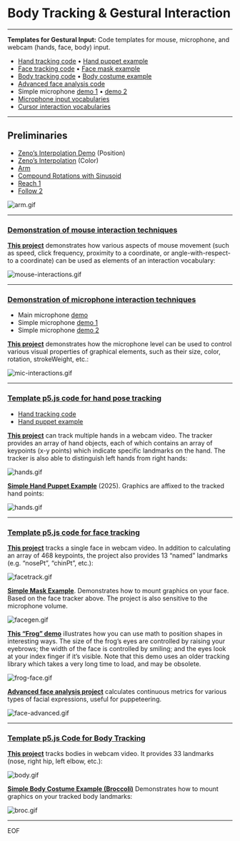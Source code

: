 # Body Tracking & Gestural Interaction

---

**Templates for Gestural Input:** Code templates for mouse, microphone, and webcam (hands, face, body) input.

* [Hand tracking code](https://openprocessing.org/sketch/2547157) • [Hand puppet example](https://openprocessing.org/sketch/2187485)
* [Face tracking code](https://openprocessing.org/sketch/2186050) • [Face mask example](https://openprocessing.org/sketch/2187420)
* [Body tracking code](https://openprocessing.org/sketch/2187436) • [Body costume example](https://openprocessing.org/sketch/2187655)
* [Advanced face analysis code](https://openprocessing.org/sketch/2066195)
* Simple microphone [demo 1](https://openprocessing.org/sketch/2189445) • [demo 2](https://openprocessing.org/sketch/2191104)
* [Microphone input vocabularies](https://openprocessing.org/sketch/2189436)
* [Cursor interaction vocabularies](https://openprocessing.org/sketch/2189719)

---

## Preliminaries



* [Zeno’s Interpolation Demo](https://editor.p5js.org/golan/sketches/zsHOsu5DY) (Position)
* [Zeno’s Interpolation](https://editor.p5js.org/golan/sketches/7TgMUzo5j) (Color)
* [Arm](https://processing.org/examples/arm.html) 
* [Compound Rotations with Sinusoid](https://editor.p5js.org/golan/sketches/eemrPADyV)
* [Reach 1](https://processing.org/examples/reach1.html)
* [Follow 2](https://processing.org/examples/follow2.html)

![arm.gif](img/arm.gif)


---

### [Demonstration of mouse interaction techniques](https://openprocessing.org/sketch/2189719)


[**This project**](https://openprocessing.org/sketch/2189719) demonstrates how various aspects of mouse movement (such as speed, click frequency, proximity to a coordinate, or angle-with-respect-to a coordinate) can be used as elements of an interaction vocabulary:

![mouse-interactions.gif](img/mouse-interactions.gif)

---

### [Demonstration of microphone interaction techniques](https://openprocessing.org/sketch/2189436)

* Main microphone [demo](https://openprocessing.org/sketch/2189436)
* Simple microphone [demo 1](https://openprocessing.org/sketch/2189445) 
* Simple microphone [demo 2](https://openprocessing.org/sketch/2191104)

[**This project**](https://openprocessing.org/sketch/2189436) demonstrates how the microphone level can be used to control various visual properties of graphical elements, such as their size, color, rotation, strokeWeight, etc.:

![mic-interactions.gif](img/mic-interactions.gif)

---

### [Template p5.js code for hand pose tracking](https://openprocessing.org/sketch/2547157)

* [Hand tracking code](https://openprocessing.org/sketch/2547157) 
* [Hand puppet example](https://openprocessing.org/sketch/2187485)

[**This project**](https://openprocessing.org/sketch/2547157)  can track multiple hands in a webcam video. The tracker provides an array of hand objects, each of which contains an array of keypoints (x-y points) which indicate specific landmarks on the hand. The tracker is also able to distinguish left hands from right hands:

![hands.gif](img/hands.gif)


[**Simple Hand Puppet Example**](https://openprocessing.org/sketch/2187485) (2025). Graphics are affixed to the tracked hand points:

![hands.gif](img/simple-puppet.gif)

---

### [Template p5.js code for face tracking](https://openprocessing.org/sketch/2186050)


[**This project**](https://openprocessing.org/sketch/2186050) tracks a single face in webcam video. In addition to calculating an array of 468 keypoints, the project also provides 13 “named” landmarks (e.g. “nosePt”, “chinPt”, etc.):

![facetrack.gif](img/facetrack.gif)

[**Simple Mask Example**](](https://openprocessing.org/sketch/2187420)).
Demonstrates how to mount graphics on your face. Based on the face tracker above. 
The project is also sensitive to the microphone volume. 

![facegen.gif](img/facegen.gif)

[**This “Frog” demo**](https://openprocessing.org/sketch/1846001) illustrates how you can use math to position shapes in interesting ways. The size of the frog’s eyes are controlled by raising your eyebrows; the width of the face is controlled by smiling; and the eyes look at your index finger if it’s visible. Note that this demo uses an older tracking library which takes a very long time to load, and may be obsolete.

![frog-face.gif](img/frog-face.gif)

[**Advanced face analysis project**](https://openprocessing.org/sketch/2066195) calculates continuous metrics for various types of facial expressions, useful for puppeteering. 

![face-advanced.gif](img/face-advanced.gif)

---

### [Template p5.js Code for Body Tracking]()

[**This project**](https://openprocessing.org/sketch/2187436) tracks bodies in webcam video. It provides 33 landmarks (nose, right hip, left elbow, etc.):

![body.gif](img/body.gif)

[**Simple Body Costume Example (Broccoli)**](https://openprocessing.org/sketch/2187655) Demonstrates how to mount graphics on your tracked body landmarks:

![broc.gif](img/broc2.gif)


---

EOF

